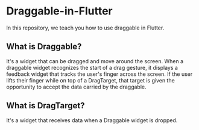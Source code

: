 # Draggable-in-Flutter
In this repository, we teach you how to use draggable in Flutter.

## What is Draggable?
It's a widget that can be dragged and move around the screen. 
When a draggable widget recognizes the start of a drag gesture, it displays a feedback widget that tracks the user's finger across the screen. 
If the user lifts their finger while on top of a DragTarget, that target is given the opportunity to accept the data carried by the draggable.

## What is DragTarget?
It's a widget that receives data when a Draggable widget is dropped.
